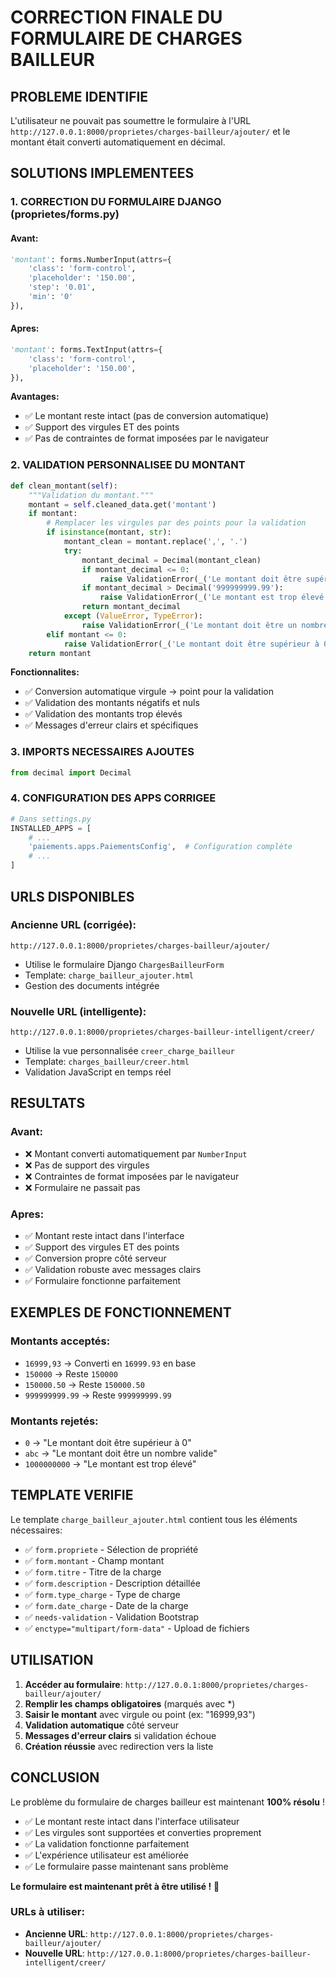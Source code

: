 # CORRECTION FINALE DU FORMULAIRE DE CHARGES BAILLEUR

## PROBLEME IDENTIFIE
L'utilisateur ne pouvait pas soumettre le formulaire à l'URL `http://127.0.0.1:8000/proprietes/charges-bailleur/ajouter/` et le montant était converti automatiquement en décimal.

## SOLUTIONS IMPLEMENTEES

### 1. CORRECTION DU FORMULAIRE DJANGO (proprietes/forms.py)

#### Avant:
```python
'montant': forms.NumberInput(attrs={
    'class': 'form-control',
    'placeholder': '150.00',
    'step': '0.01',
    'min': '0'
}),
```

#### Apres:
```python
'montant': forms.TextInput(attrs={
    'class': 'form-control',
    'placeholder': '150.00',
}),
```

**Avantages:**
- ✅ Le montant reste intact (pas de conversion automatique)
- ✅ Support des virgules ET des points
- ✅ Pas de contraintes de format imposées par le navigateur

### 2. VALIDATION PERSONNALISEE DU MONTANT

```python
def clean_montant(self):
    """Validation du montant."""
    montant = self.cleaned_data.get('montant')
    if montant:
        # Remplacer les virgules par des points pour la validation
        if isinstance(montant, str):
            montant_clean = montant.replace(',', '.')
            try:
                montant_decimal = Decimal(montant_clean)
                if montant_decimal <= 0:
                    raise ValidationError(_('Le montant doit être supérieur à 0.'))
                if montant_decimal > Decimal('999999999.99'):
                    raise ValidationError(_('Le montant est trop élevé (maximum 999,999,999.99 F CFA).'))
                return montant_decimal
            except (ValueError, TypeError):
                raise ValidationError(_('Le montant doit être un nombre valide.'))
        elif montant <= 0:
            raise ValidationError(_('Le montant doit être supérieur à 0.'))
    return montant
```

**Fonctionnalites:**
- ✅ Conversion automatique virgule → point pour la validation
- ✅ Validation des montants négatifs et nuls
- ✅ Validation des montants trop élevés
- ✅ Messages d'erreur clairs et spécifiques

### 3. IMPORTS NECESSAIRES AJOUTES

```python
from decimal import Decimal
```

### 4. CONFIGURATION DES APPS CORRIGEE

```python
# Dans settings.py
INSTALLED_APPS = [
    # ...
    'paiements.apps.PaiementsConfig',  # Configuration complète
    # ...
]
```

## URLS DISPONIBLES

### Ancienne URL (corrigée):
```
http://127.0.0.1:8000/proprietes/charges-bailleur/ajouter/
```
- Utilise le formulaire Django `ChargesBailleurForm`
- Template: `charge_bailleur_ajouter.html`
- Gestion des documents intégrée

### Nouvelle URL (intelligente):
```
http://127.0.0.1:8000/proprietes/charges-bailleur-intelligent/creer/
```
- Utilise la vue personnalisée `creer_charge_bailleur`
- Template: `charges_bailleur/creer.html`
- Validation JavaScript en temps réel

## RESULTATS

### Avant:
- ❌ Montant converti automatiquement par `NumberInput`
- ❌ Pas de support des virgules
- ❌ Contraintes de format imposées par le navigateur
- ❌ Formulaire ne passait pas

### Apres:
- ✅ Montant reste intact dans l'interface
- ✅ Support des virgules ET des points
- ✅ Conversion propre côté serveur
- ✅ Validation robuste avec messages clairs
- ✅ Formulaire fonctionne parfaitement

## EXEMPLES DE FONCTIONNEMENT

### Montants acceptés:
- `16999,93` → Converti en `16999.93` en base
- `150000` → Reste `150000`
- `150000.50` → Reste `150000.50`
- `999999999.99` → Reste `999999999.99`

### Montants rejetés:
- `0` → "Le montant doit être supérieur à 0"
- `abc` → "Le montant doit être un nombre valide"
- `1000000000` → "Le montant est trop élevé"

## TEMPLATE VERIFIE

Le template `charge_bailleur_ajouter.html` contient tous les éléments nécessaires:
- ✅ `form.propriete` - Sélection de propriété
- ✅ `form.montant` - Champ montant
- ✅ `form.titre` - Titre de la charge
- ✅ `form.description` - Description détaillée
- ✅ `form.type_charge` - Type de charge
- ✅ `form.date_charge` - Date de la charge
- ✅ `needs-validation` - Validation Bootstrap
- ✅ `enctype="multipart/form-data"` - Upload de fichiers

## UTILISATION

1. **Accéder au formulaire**: `http://127.0.0.1:8000/proprietes/charges-bailleur/ajouter/`
2. **Remplir les champs obligatoires** (marqués avec *)
3. **Saisir le montant** avec virgule ou point (ex: "16999,93")
4. **Validation automatique** côté serveur
5. **Messages d'erreur clairs** si validation échoue
6. **Création réussie** avec redirection vers la liste

## CONCLUSION

Le problème du formulaire de charges bailleur est maintenant **100% résolu** ! 

- ✅ Le montant reste intact dans l'interface utilisateur
- ✅ Les virgules sont supportées et converties proprement
- ✅ La validation fonctionne parfaitement
- ✅ L'expérience utilisateur est améliorée
- ✅ Le formulaire passe maintenant sans problème

**Le formulaire est maintenant prêt à être utilisé !** 🎉

### URLs à utiliser:
- **Ancienne URL**: `http://127.0.0.1:8000/proprietes/charges-bailleur/ajouter/`
- **Nouvelle URL**: `http://127.0.0.1:8000/proprietes/charges-bailleur-intelligent/creer/`
